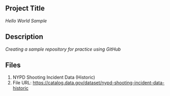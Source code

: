## Project Title
*Hello World Sample*

 

## Description
*Creating a sample repository for practice using GitHub*

## Files
1. NYPD Shooting Incident Data (Historic)
2. File URL: https://catalog.data.gov/dataset/nypd-shooting-incident-data-historic

